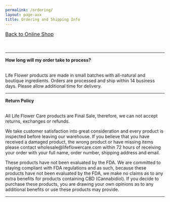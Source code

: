 ```yaml
---
permalink: /ordering/
layout: page-aux
title: Ordering and Shipping Info
---
```



<div class="text-align-center">

<a href="/shop" style="font-size:16px;">Back to Online Shop</a>
<br><br><br>
</div>

---

<div class="disclaimer__body">

<b>How long will my order take to process?</b>
<br><br>

<p>Life Flower products are made in small batches with all-natural and boutique ingredients. Orders are processed and ship within 14 business days. Please allow additional time for delivery.</p>

</div>

---

<div class="disclaimer__body">

<b>Return Policy</b>
<br><br>

<p>All Life Flower Care products are Final Sale, therefore, we can not accept returns, exchanges or refunds.</p>

<p>We take customer satisfaction into great consideration and every product is inspected before leaving our warehouse. If you believe that you have received a damaged product, the wrong product or have missing items please contact wholesale@lifeflowercare.com within 72 hours of receiving your order with your full name, order number, shipping address and email.</p>

<p>These products have not been evaluated by the FDA. We are committed to staying compliant with FDA regulations and as such, because these products have not been evaluated by the FDA, we make no claims as to any extra benefits for products containing CBD (Cannabidiol). If you decide to purchase these products, you are drawing your own opinions as to any additional benefits or use these products may provide.</p>


</div>

---